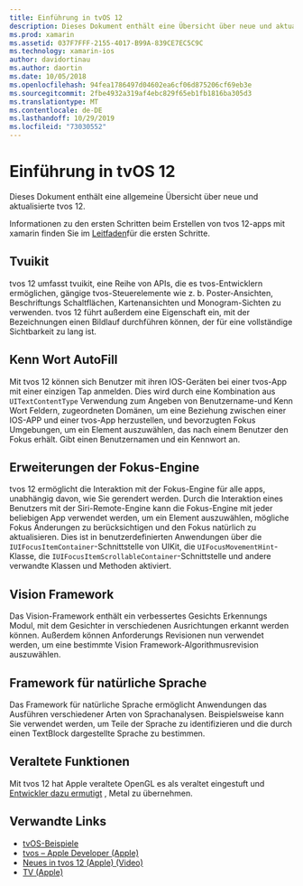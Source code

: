 ```yaml
---
title: Einführung in tvOS 12
description: Dieses Dokument enthält eine Übersicht über neue und aktualisierte Features in tvos 12, für die das xamarin-Vorschau Release derzeit Bindungen bereitstellt C# .
ms.prod: xamarin
ms.assetid: 037F7FFF-2155-4017-B99A-839CE7EC5C9C
ms.technology: xamarin-ios
author: davidortinau
ms.author: daortin
ms.date: 10/05/2018
ms.openlocfilehash: 94fea1786497d04602ea6cf06d875206cf69eb3e
ms.sourcegitcommit: 2fbe4932a319af4ebc829f65eb1fb1816ba305d3
ms.translationtype: MT
ms.contentlocale: de-DE
ms.lasthandoff: 10/29/2019
ms.locfileid: "73030552"
---
```

# <a name="introduction-to-tvos-12"></a>Einführung in tvOS 12

Dieses Dokument enthält eine allgemeine Übersicht über neue und aktualisierte tvos 12.

Informationen zu den ersten Schritten beim Erstellen von tvos 12-apps mit xamarin finden Sie im [Leitfaden](~/ios/platform/introduction-to-ios12/get-started.md)für die ersten Schritte.

## <a name="tvuikit"></a>Tvuikit

tvos 12 umfasst tvuikit, eine Reihe von APIs, die es tvos-Entwicklern ermöglichen, gängige tvos-Steuerelemente wie z. b. Poster-Ansichten, Beschriftungs Schaltflächen, Kartenansichten und Monogram-Sichten zu verwenden. tvos 12 führt außerdem eine Eigenschaft ein, mit der Bezeichnungen einen Bildlauf durchführen können, der für eine vollständige Sichtbarkeit zu lang ist.

## <a name="password-autofill"></a>Kenn Wort AutoFill

Mit tvos 12 können sich Benutzer mit ihren IOS-Geräten bei einer tvos-App mit einer einzigen Tap anmelden. Dies wird durch eine Kombination aus `UITextContentType` Verwendung zum Angeben von Benutzername-und Kenn Wort Feldern, zugeordneten Domänen, um eine Beziehung zwischen einer IOS-APP und einer tvos-App herzustellen, und bevorzugten Fokus Umgebungen, um ein Element auszuwählen, das nach einem Benutzer den Fokus erhält. Gibt einen Benutzernamen und ein Kennwort an.

## <a name="focus-engine-enhancements"></a>Erweiterungen der Fokus-Engine

tvos 12 ermöglicht die Interaktion mit der Fokus-Engine für alle apps, unabhängig davon, wie Sie gerendert werden. Durch die Interaktion eines Benutzers mit der Siri-Remote-Engine kann die Fokus-Engine mit jeder beliebigen App verwendet werden, um ein Element auszuwählen, mögliche Fokus Änderungen zu berücksichtigen und den Fokus natürlich zu aktualisieren. Dies ist in benutzerdefinierten Anwendungen über die `IUIFocusItemContainer`-Schnittstelle von UIKit, die `UIFocusMovementHint`-Klasse, die `IUIFocusItemScrollableContainer`-Schnittstelle und andere verwandte Klassen und Methoden aktiviert.

## <a name="vision-framework"></a>Vision Framework

Das Vision-Framework enthält ein verbessertes Gesichts Erkennungs Modul, mit dem Gesichter in verschiedenen Ausrichtungen erkannt werden können. Außerdem können Anforderungs Revisionen nun verwendet werden, um eine bestimmte Vision Framework-Algorithmusrevision auszuwählen.

## <a name="natural-language-framework"></a>Framework für natürliche Sprache

Das Framework für natürliche Sprache ermöglicht Anwendungen das Ausführen verschiedener Arten von Sprachanalysen. Beispielsweise kann Sie verwendet werden, um Teile der Sprache zu identifizieren und die durch einen TextBlock dargestellte Sprache zu bestimmen.

## <a name="deprecations"></a>Veraltete Funktionen

Mit tvos 12 hat Apple veraltete OpenGL es als veraltet eingestuft und [Entwickler dazu ermutigt](https://developer.apple.com/tvos/whats-new/) , Metal zu übernehmen.

## <a name="related-links"></a>Verwandte Links

- [tvOS-Beispiele](https://docs.microsoft.com/samples/browse/?products=xamarin&term=Xamarin.iOS+tvOS)
- [tvos – Apple Developer (Apple)](https://developer.apple.com/tvos/)
- [Neues in tvos 12 (Apple) (Video)](https://developer.apple.com/videos/play/wwdc2018/208/)
- [TV (Apple)](https://www.apple.com/tv/)
